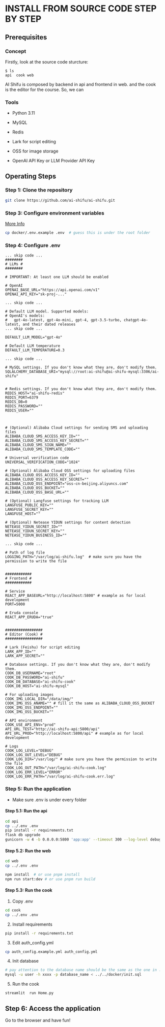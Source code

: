 # INSTALL FROM SOURCE CODE STEP BY STEP
## Prerequisites
### Concept
Firstly, look at the source code sturcture:
```
$ ls
api  cook web
```
AI Shifu is composed by backend in api and frontend in web. and the cook is the editor for the course.
So, we can

### Tools
- Python 3.11
- MySQL
- Redis
- Lark for script editing
- OSS for image storage

- OpenAI API Key or LLM Provider API Key

## Operating Steps

### Step 1: Clone the repository

```bash
git clone https://github.com/ai-shifu/ai-shifu.git
```


### Step 3: Configure environment variables
[More Info](https://github.com/ai-shifu/ai-shifu-docs/blob/main/zh_CN/guides/environment-variables.md)
```bash
cp docker/.env.example .env  # guess this is under the root folder
```

### Step 4: Configure .env
```
... skip code ...
########
# LLMs #
########

# IMPORTANT: At least one LLM should be enabled

# OpenAI
OPENAI_BASE_URL="https://api.openai.com/v1"
OPENAI_API_KEY="sk-proj-..."

... skip code ...

# Default LLM model. Supported models:
# OpenAI's models:
#   gpt-4o-latest, gpt-4o-mini, gpt-4, gpt-3.5-turbo, chatgpt-4o-latest, and their dated releases
... skip code ...

DEFAULT_LLM_MODEL="gpt-4o"

# Default LLM temperature
DEFAULT_LLM_TEMPERATURE=0.3

... skip code ...

# MySQL settings. If you don't know what they are, don't modify them.
SQLALCHEMY_DATABASE_URI="mysql://root:ai-shifu@ai-shifu-mysql:3306/ai-shifu"


# Redis settings. If you don't know what they are, don't modify them.
REDIS_HOST="ai-shifu-redis"
REDIS_PORT=6379
REDIS_DB=0
REDIS_PASSWORD=""
REDIS_USER=""



# (Optional) Alibaba Cloud settings for sending SMS and uploading files
ALIBABA_CLOUD_SMS_ACCESS_KEY_ID=""
ALIBABA_CLOUD_SMS_ACCESS_KEY_SECRET=""
ALIBABA_CLOUD_SMS_SIGN_NAME=""
ALIBABA_CLOUD_SMS_TEMPLATE_CODE=""

# Universal verification code
UNIVERSAL_VERIFICATION_CODE="1024"

# (Optional) Alibaba Cloud OSS settings for uploading files
ALIBABA_CLOUD_OSS_ACCESS_KEY_ID=""
ALIBABA_CLOUD_OSS_ACCESS_KEY_SECRET=""
ALIBABA_CLOUD_OSS_ENDPOINT="oss-cn-beijing.aliyuncs.com"
ALIBABA_CLOUD_OSS_BUCKET=""
ALIBABA_CLOUD_OSS_BASE_URL=""

# (Optional) Langfuse settings for tracking LLM
LANGFUSE_PUBLIC_KEY=""
LANGFUSE_SECRET_KEY=""
LANGFUSE_HOST=""

# (Optional) Netease YIDUN settings for content detection
NETEASE_YIDUN_SECRET_ID=""
NETEASE_YIDUN_SECRET_KEY=""
NETEASE_YIDUN_BUSINESS_ID=""

... skip code ...

# Path of log file
LOGGING_PATH="/var/log/ai-shifu.log"  # make sure you have the permission to write the file


############
# Frontend #
############

# Service
REACT_APP_BASEURL="http://localhost:5800" # example as for local development
PORT=5000

# Eruda console
REACT_APP_ERUDA="true"


#################
# Editor (Cook) #
#################

# Lark (Feishu) for script editing
LARK_APP_ID=""
LARK_APP_SECRET=""

# Database settings. If you don't know what they are, don't modify them.
COOK_DB_USERNAME="root"
COOK_DB_PASSWORD="ai-shifu"
COOK_DB_DATABASE="ai-shifu-cook"
COOK_DB_HOST="ai-shifu-mysql"

# For uploading images
COOK_IMG_LOCAL_DIR="/data/img/"
COOK_IMG_OSS_ANAME="" # fill it the same as ALIBABA_CLOUD_OSS_BUCKET
COOK_IMG_OSS_ENDPOINT=""
COOK_IMG_OSS_BUCKET=""

# API environment
COOK_USE_API_ENV="prod"
API_URL_TEST="http://ai-shifu-api:5800/api"
API_URL_PROD="http://localhost:5800/api" # example as for local development

# Logs
COOK_LOG_LEVEL="DEBUG"
COOK_LOG_OUT_LEVEL="DEBUG"
COOK_LOG_DIR="/var/log/" # make sure you have the permission to write the file
COOK_LOG_OUT_PATH="/var/log/ai-shifu-cook.log"
COOK_LOG_ERR_LEVEL="ERROR"
COOK_LOG_ERR_PATH="/var/log/ai-shifu-cook.err.log"

```

### Step 5: Run the application
* Make sure .env is under every folder

#### Step 5.1: Run the api
```bash
cd api
cp ../.env .env
pip install -r requirements.txt
flask db upgrade
gunicorn -w 4 -b 0.0.0.0:5800 'app:app' --timeout 300 --log-level debug --access-logfile /var/log/app.log --capture-output
```

#### Step 5.2: Run the web
```bash
cd web
cp ../.env .env

npm install  # or use pnpm install
npm run start:dev # or use pnpm run build 
```

#### Step 5.3: Run the cook
1. Copy .env
```bash
cd cook
cp ../.env .env
```

2. Install requirements
```bash
pip install -r requirements.txt
```

3. Edit auth_config.yml 
```bash
cp auth_config.example.yml auth_config.yml
```
4. Init database
```bash 
# pay attention to the database name should be the same as the one in .env
mysql -u user -h xxxx -p database_name < ../../docker/init.sql  
```

5. Run the cook
```bash 
streamlit  run Home.py
```

## Step 6: Access the application
Go to the browser and have fun!              

